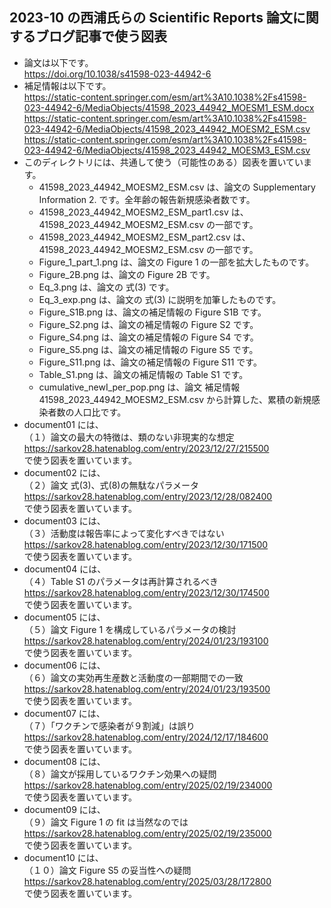 ## 2023-10 の西浦氏らの Scientific Reports 論文に関するブログ記事で使う図表
- 論文は以下です。<br>
  https://doi.org/10.1038/s41598-023-44942-6
- 補足情報は以下です。<br>
  https://static-content.springer.com/esm/art%3A10.1038%2Fs41598-023-44942-6/MediaObjects/41598_2023_44942_MOESM1_ESM.docx<br>
  https://static-content.springer.com/esm/art%3A10.1038%2Fs41598-023-44942-6/MediaObjects/41598_2023_44942_MOESM2_ESM.csv<br>
  https://static-content.springer.com/esm/art%3A10.1038%2Fs41598-023-44942-6/MediaObjects/41598_2023_44942_MOESM3_ESM.csv
- このディレクトリには、共通して使う（可能性のある）図表を置いています。
  - 41598_2023_44942_MOESM2_ESM.csv は、論文の Supplementary Information 2. です。全年齢の報告新規感染者数です。
  - 41598_2023_44942_MOESM2_ESM_part1.csv は、41598_2023_44942_MOESM2_ESM.csv の一部です。
  - 41598_2023_44942_MOESM2_ESM_part2.csv は、41598_2023_44942_MOESM2_ESM.csv の一部です。
  - Figure_1_part_1.png は、論文の Figure 1 の一部を拡大したものです。
  - Figure_2B.png は、論文の Figure 2B です。
  - Eq_3.png は、論文の 式(3) です。
  - Eq_3_exp.png は、論文の 式(3) に説明を加筆したものです。
  - Figure_S1B.png は、論文の補足情報の Figure S1B です。
  - Figure_S2.png は、論文の補足情報の Figure S2 です。
  - Figure_S4.png は、論文の補足情報の Figure S4 です。
  - Figure_S5.png は、論文の補足情報の Figure S5 です。
  - Figure_S11.png は、論文の補足情報の Figure S11 です。
  - Table_S1.png は、論文の補足情報の Table S1 です。
  - cumulative_newI_per_pop.png は、論文 補足情報 41598_2023_44942_MOESM2_ESM.csv から計算した、累積の新規感染者数の人口比です。
- document01 には、<br>
  （１）論文の最大の特徴は、類のない非現実的な想定<br>
  https://sarkov28.hatenablog.com/entry/2023/12/27/215500<br>
  で使う図表を置いています。
- document02 には、<br>
  （２）論文 式(3)、式(8)の無駄なパラメータ<br>
  https://sarkov28.hatenablog.com/entry/2023/12/28/082400<br>
  で使う図表を置いています。
- document03 には、<br>
  （３）活動度は報告率によって変化すべきではない<br>
  https://sarkov28.hatenablog.com/entry/2023/12/30/171500<br>
  で使う図表を置いています。
- document04 には、<br>
  （４）Table S1 のパラメータは再計算されるべき<br>
  https://sarkov28.hatenablog.com/entry/2023/12/30/174500<br>
  で使う図表を置いています。
- document05 には、<br>
  （５）論文 Figure 1 を構成しているパラメータの検討<br>
  https://sarkov28.hatenablog.com/entry/2024/01/23/193100<br>
  で使う図表を置いています。
- document06 には、<br>
  （６）論文の実効再生産数と活動度の一部期間での一致<br>
  https://sarkov28.hatenablog.com/entry/2024/01/23/193500<br>
  で使う図表を置いています。
- document07 には、<br>
  （７）「ワクチンで感染者が９割減」は誤り<br>
  https://sarkov28.hatenablog.com/entry/2024/12/17/184600<br>
  で使う図表を置いています。
- document08 には、<br>
  （８）論文が採用しているワクチン効果への疑問<br>
  https://sarkov28.hatenablog.com/entry/2025/02/19/234000<br>
  で使う図表を置いています。
- document09 には、<br>
  （９）論文 Figure 1 の fit は当然なのでは<br>
  https://sarkov28.hatenablog.com/entry/2025/02/19/235000<br>
  で使う図表を置いています。
- document10 には、<br>
  （１０）論文 Figure S5 の妥当性への疑問<br>
  https://sarkov28.hatenablog.com/entry/2025/03/28/172800<br>
  で使う図表を置いています。

